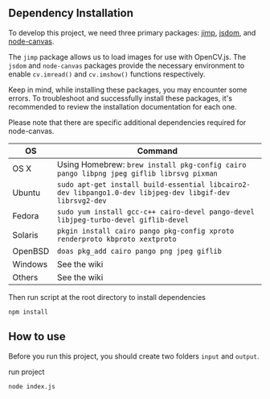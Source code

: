 ## Dependency Installation
To develop this project, we need three primary packages: [jimp](https://www.npmjs.com/package/jimp), [jsdom](https://www.npmjs.com/package/jsdom), and [node-canvas](https://www.npmjs.com/package/canvas).

The `jimp` package allows us to load images for use with OpenCV.js. The `jsdom` and `node-canvas` packages provide the necessary environment to enable `cv.imread()` and `cv.imshow()` functions respectively.

Keep in mind, while installing these packages, you may encounter some errors. To troubleshoot and successfully install these packages, it's recommended to review the installation documentation for each one.

Please note that there are specific additional dependencies required for node-canvas.

| OS       | Command                                                                                                  |
|----------|----------------------------------------------------------------------------------------------------------|
| OS X     | Using Homebrew: `brew install pkg-config cairo pango libpng jpeg giflib librsvg pixman`                  |
| Ubuntu   | `sudo apt-get install build-essential libcairo2-dev libpango1.0-dev libjpeg-dev libgif-dev librsvg2-dev` |
| Fedora   | `sudo yum install gcc-c++ cairo-devel pango-devel libjpeg-turbo-devel giflib-devel`                      |
| Solaris  | `pkgin install cairo pango pkg-config xproto renderproto kbproto xextproto`                              |
| OpenBSD  | `doas pkg_add cairo pango png jpeg giflib`                                                               |
| Windows  | See the wiki                                                                                             |
| Others   | See the wiki                                                                                             |

Then run script at the root directory to install dependencies
```
npm install
```

## How to use

Before you run this project, you should create two folders `input` and `output`.

run project
```
node index.js
```

